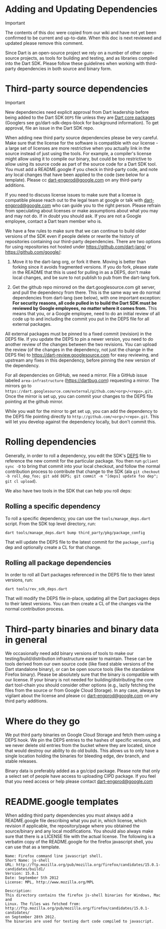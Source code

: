 # Adding and Updating Dependencies

> [!IMPORTANT]
> The contents of this doc were copied from our wiki and have not yet been
> confirmed to be current and up-to-date. When this doc is next reviewed and
> updated please remove this comment.

Since Dart is an open-source project we rely on a number of other open-source projects, as tools
for building and testing, and as libraries compiled into the Dart SDK. Please follow these guidelines when working with third-party dependencies in both source and binary form.

# Third-party source dependencies

> [!IMPORTANT]  
> New dependencies need explicit approval from Dart leadership before being added to the Dart SDK `DEPS` file unless they are [Dart core packages](https://pub.dev/publishers/dart.dev/packages) (Googlers see go/dart-sdk-deps-block for background information). To get approval, file an issue in the Dart SDK repo. 

When adding new third party source dependencies please be very careful. Make sure that the license for the software is compatible with our license - a large set of licenses are more restrictive when you actually link in the source instead of just using the tools.
For example, a compiler's license might allow using it to compile our binary, but could be too restrictive to allow using its source code as part of the source code for a Dart SDK tool.
You must add a README.google if you check in third-party code, and note any local changes that have been applied to the code (see below for a template). Please cc dart-engprod@google.com on any third-party additions. 

If you need to discuss license issues to make sure that a license is compatible please reach out to the legal team at google or talk with dart-engprod@google.com who can guide you to the right
person. Please refrain from speculating about licenses or make assumptions about what you may and may not do. If in doubt you should ask. If you are not a Google employee, contact a Dart team member who is.

We have a few rules to make sure that we can continue to build older versions of the SDK even if people delete or rewrite the history of repositories containing our third-party dependencies. There are two options for using repositories not hosted under https://github.com/dart-lang/ or https://github.com/google/:

1. Move it to the dart-lang org, or fork it there. Moving is better than forking since it avoids fragmented versions. If you do fork, please state in the README that this is used for pulling in as a DEPS, don't make local changes, and be sure to not publish to pub from the dart-lang fork.

2. Get the github repo mirrored on the dart.googlesource.com git server, and pull the dependency from there. This is the same way we do normal dependencies from dart-lang (see below), with one important exception:
**For security reasons, all code pulled in to build the Dart SDK must be reviewed by Google employees, no matter where it comes from.** This means that you, or a Google employee, need to do an initial review of all code up to and including the commit you put in the DEPS file for all external packages.

All external packages must be pinned to a fixed commit (revision) in the DEPS file. If you update the DEPS to pin a newer version, you need to do another review of the changes between the two revisions. You can upload the review (of the changes in the dependency, not just the change in the DEPS file) to https://dart-review.googlesource.com for easy reviewing, and upstream any fixes in this dependency, before pinning the new version of the dependency.

For all dependencies on GitHub, we need a mirror. File a GitHub issue labeled `area-infrastructure` (https://dartbug.com) requesting a mirror. The mirrors go to `https://dart.googlesource.com/external/github.com/<org>/<repo>.git`. Once the mirror is set up, you can commit your changes to the DEPS file pointing at the github mirror.

While you wait for the mirror to get set up, you can add the dependency to the DEPS file pointing directly to `http://github.com/<org>/<repo>.git`. This will let you develop against the dependency locally, but don't commit this.

# Rolling dependencies

Generally, in order to roll a dependency, you edit the SDK's [DEPS](https://github.com/dart-lang/sdk/blob/main/DEPS) file to reference the new commit for the particular package. You then run `gclient sync -D` to bring that commit into your local checkout, and follow the normal contribution process to contribute that change to the SDK (ala `git checkout -b roll_dep_foo; git add DEPS; git commit -m "[deps] update foo dep"; git cl upload`).

We also have two tools in the SDK that can help you roll deps:

## Rolling a specific dependency

To roll a specific dependency, you can use the `tools/manage_deps.dart` script. From the SDK top level directory, run:

```
dart tools/manage_deps.dart bump third_party/pkg/package_config
```

That will update the DEPS file to the latest commit for the `package_config` dep and optionally create a CL for that change.

## Rolling all package dependencies

In order to roll all Dart packages referenced in the DEPS file to their latest versions, run:

```
dart tools/rev_sdk_deps.dart
```

That will modify the DEPS file in-place, updating all the Dart packages deps to their latest versions. You can then create a CL of the changes via the normal contribution process.

# Third-party binaries and binary data in general

We occasionally need add binary versions of tools to make our testing/build/distribution infrastructure easier to maintain. These can be tools derived from our own source code (like fixed stable versions of the Dart standalone binary), or can be open source tools (like the standalone Firefox binary). Please be absolutely sure that the binary is compatible with our license. If your binary is not needed for building/distributing the core dart tool-chain you should consider other options (e.g., lazily fetching the files from the source or from Google Cloud Storage). In any case, always be vigilant about the license and please cc dart-engprod@google.com on any third party additions.

# Where do they go

We put third party binaries on Google Cloud Storage and fetch them using a DEPS hook. We pin the DEPS entries to the hashes of specific versions, and we never delete old entries from the bucket where they are located, since that would destroy our ability to do old builds. This allows us to only have a single location holding the binaries for bleeding edge, dev branch, and stable releases.

Binary data is preferably added as a go/cipd package. Please note that only a select set of people have access to uploading CIPD package. If you feel that you need access or help please contact dart-engprod@google.com

# README.google templates

When adding third party dependencies you must always add a README.google file describing what you put in, which license, which revision if applicable, the repository/page where you obtained the source/binary and any local modifications. You should also always make sure that there is a LICENSE file with the actual license. The following is a verbatim copy of the README.google for the firefox javascript shell, you can use that as a template.

```
Name: Firefox command line javascript shell.
Short Name: js-shell
URL: http://ftp.mozilla.org/pub/mozilla.org/firefox/candidates/15.0.1-candidates/build1/
Version: 15.0.1
Date: September 5th 2012
License: MPL, http://www.mozilla.org/MPL

Description:
This directory contains the firefox js-shell binaries for Windows, Mac and
Linux. The files was fetched from:
http://ftp.mozilla.org/pub/mozilla.org/firefox/candidates/15.0.1-candidates/
on September 28th 2012.
The binaries are used for testing dart code compiled to javascript.
```
